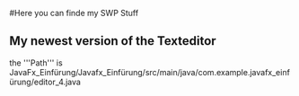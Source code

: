 #Here you can finde my SWP Stuff

## My newest version of the Texteditor
the '''Path''' is JavaFx_Einfürung/Javafx_Einfürung/src/main/java/com.example.javafx_einfürung/editor_4.java